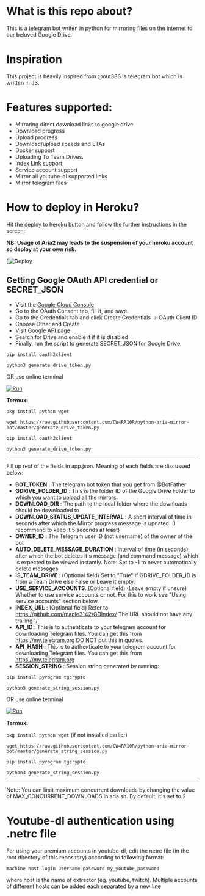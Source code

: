 # What is this repo about?
This is a telegram bot writen in python for mirroring files on the internet to our beloved Google Drive.

# Inspiration 
This project is heavily inspired from @out386 's telegram bot which is written in JS.

# Features supported:
- Mirroring direct download links to google drive
- Download progress
- Upload progress
- Download/upload speeds and ETAs
- Docker support
- Uploading To Team Drives.
- Index Link support
- Service account support
- Mirror all youtube-dl supported links
- Mirror telegram files


# How to deploy in Heroku?
Hit the deploy to heroku button and follow the further instructions in the screen:

**NB: Usage of Aria2 may leads to the suspension of your heroku account so deploy at your own risk.**

[![Deploy](https://heroku.com/deploy?template=https://github.com/cdfxscrq/python-aria-mirror-bot/tree/master)


 

## Getting Google OAuth API credential or SECRET_JSON

- Visit the [Google Cloud Console](https://console.developers.google.com/apis/credentials)
- Go to the OAuth Consent tab, fill it, and save.
- Go to the Credentials tab and click Create Credentials -> OAuth Client ID
- Choose Other and Create.
- Visit [Google API page](https://console.developers.google.com/apis/library)
- Search for Drive and enable it if it is disabled
- Finally, run the script to generate SECRET_JSON for Google Drive

```
pip install oauth2client
```
```
python3 generate_drive_token.py
```
OR use online terminal

[![Run](https://img.shields.io/badge/Run%20Online-Red)](https://gdrive-auth.cw4rr10r.repl.run)

**Termux:**

``` pkg install python wget ```

``` wget https://raw.githubusercontent.com/CW4RR10R/python-aria-mirror-bot/master/generate_drive_token.py ```

``` pip install oauth2client ```

``` python3 generate_drive_token.py ```
___


Fill up rest of the fields in app.json. Meaning of each fields are discussed below:
- **BOT_TOKEN** : The telegram bot token that you get from @BotFather
- **GDRIVE_FOLDER_ID** : This is the folder ID of the Google Drive Folder to which you want to upload all the mirrors.
- **DOWNLOAD_DIR** : The path to the local folder where the downloads should be downloaded to
- **DOWNLOAD_STATUS_UPDATE_INTERVAL** : A short interval of time in seconds after which the Mirror progress message is updated. (I recommend to keep it 5 seconds at least)  
- **OWNER_ID** : The Telegram user ID (not username) of the owner of the bot
- **AUTO_DELETE_MESSAGE_DURATION** : Interval of time (in seconds), after which the bot deletes it's message (and command message) which is expected to be viewed instantly. Note: Set to -1 to never automatically delete messages
- **IS_TEAM_DRIVE** : (Optional field) Set to "True" if GDRIVE_FOLDER_ID is from a Team Drive else False or Leave it empty.
- **USE_SERVICE_ACCOUNTS**: (Optional field) (Leave empty if unsure) Whether to use service accounts or not. For this to work see  "Using service accounts" section below.
- **INDEX_URL** : (Optional field) Refer to https://github.com/maple3142/GDIndex/ The URL should not have any trailing '/'
- **API_ID** : This is to authenticate to your telegram account for downloading Telegram files. You can get this from https://my.telegram.org DO NOT put this in quotes.
- **API_HASH** : This is to authenticate to your telegram account for downloading Telegram files. You can get this from https://my.telegram.org
- **SESSION_STRING** : Session string generated by running:

```
pip install pyrogram tgcrypto
```
```
python3 generate_string_session.py
```
OR use online terminal

[![Run](https://img.shields.io/badge/Run%20Online-Red)](https://gen-session.cw4rr10r.repl.run)

**Termux:**

``` pkg install python wget ``` (if not installed earlier)

``` wget https://raw.githubusercontent.com/CW4RR10R/python-aria-mirror-bot/master/generate_string_session.py ```

``` pip install pyrogram tgcrypto ```

``` python3 generate_string_session.py ```

___

Note: You can limit maximum concurrent downloads by changing the value of MAX_CONCURRENT_DOWNLOADS in aria.sh. By default, it's set to 2
 


# Youtube-dl authentication using .netrc file
For using your premium accounts in youtube-dl, edit the netrc file (in the root directory of this repository) according to following format:
```
machine host login username password my_youtube_password
```
where host is the name of extractor (eg. youtube, twitch). Multiple accounts of different hosts can be added each separated by a new line

